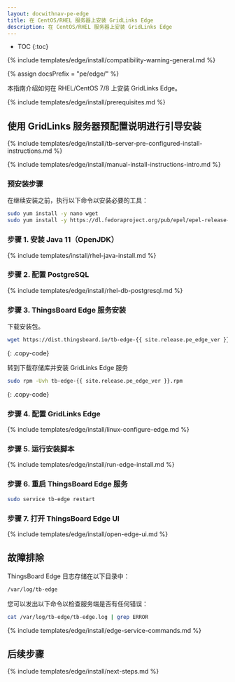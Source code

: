 ```yaml
---
layout: docwithnav-pe-edge
title: 在 CentOS/RHEL 服务器上安装 GridLinks Edge
description: 在 CentOS/RHEL 服务器上安装 GridLinks Edge
---
```


* TOC
{:toc}

{% include templates/edge/install/compatibility-warning-general.md %}

{% assign docsPrefix = "pe/edge/" %}

本指南介绍如何在 RHEL/CentOS 7/8 上安装 GridLinks Edge。

{% include templates/edge/install/prerequisites.md %}

## 使用 GridLinks 服务器预配置说明进行引导安装

{% include templates/edge/install/tb-server-pre-configured-install-instructions.md %}

{% include templates/edge/install/manual-install-instructions-intro.md %}

### 预安装步骤
在继续安装之前，执行以下命令以安装必要的工具：

```bash
sudo yum install -y nano wget
sudo yum install -y https://dl.fedoraproject.org/pub/epel/epel-release-latest-7.noarch.rpm
```

### 步骤 1. 安装 Java 11（OpenJDK）

{% include templates/install/rhel-java-install.md %}

### 步骤 2. 配置 PostgreSQL

{% include templates/edge/install/rhel-db-postgresql.md %}

### 步骤 3. ThingsBoard Edge 服务安装

下载安装包。

```bash
wget https://dist.thingsboard.io/tb-edge-{{ site.release.pe_edge_ver }}.rpm
```
{: .copy-code}

转到下载存储库并安装 GridLinks Edge 服务

```bash
sudo rpm -Uvh tb-edge-{{ site.release.pe_edge_ver }}.rpm
```
{: .copy-code}


### 步骤 4. 配置 GridLinks Edge

{% include templates/edge/install/linux-configure-edge.md %}

### 步骤 5. 运行安装脚本

{% include templates/edge/install/run-edge-install.md %} 

### 步骤 6. 重启 ThingsBoard Edge 服务

```bash
sudo service tb-edge restart
```

### 步骤 7. 打开 ThingsBoard Edge UI

{% include templates/edge/install/open-edge-ui.md %} 

## 故障排除

ThingsBoard Edge 日志存储在以下目录中：
 
```bash
/var/log/tb-edge
```

您可以发出以下命令以检查服务端是否有任何错误：
 
```bash
cat /var/log/tb-edge/tb-edge.log | grep ERROR
```

{% include templates/edge/install/edge-service-commands.md %} 

## 后续步骤

{% include templates/edge/install/next-steps.md %}